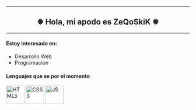 <hr/>
<h2 align="center">❅ Hola, mi apodo es ZeQoSkiK ❅</h2>
<hr/>
<h4>Estoy interesado en:</h4>
<ul>
  <li>Desarrollo Web</li>
  <li>Programacion</li>
</ul>

<h4>Lenguajes que se por el momento</h4>
<p align="left">
<a href="https://es.wikipedia.org/wiki/HTML5"><img alt="HTML5" src="https://cdn.jsdelivr.net/gh/devicons/devicon/icons/html5/html5-original.svg" height="50px" width="50px" /></a>
<a href="https://es.wikipedia.org/wiki/CSS#CSS3"><img alt="CSS3" src="https://cdn.jsdelivr.net/gh/devicons/devicon/icons/css3/css3-original.svg" height="50px" width="50px" /></a>
  <a href="https://es.wikipedia.org/wiki/JavaScript"><img alt="JS" src="https://cdn.jsdelivr.net/gh/devicons/devicon/icons/javascript/javascript-original.svg" height="50px" width="50px" /></a>
</p>
